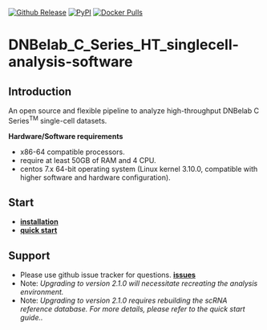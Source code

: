 [![Github Release](https://img.shields.io/github/v/release/MGI-tech-bioinformatics/DNBelab_C_Series_HT_scRNA-analysis-software)](https://github.com/MGI-tech-bioinformatics/DNBelab_C_Series_HT_scRNA-analysis-software/releases)
[![PyPI](https://img.shields.io/pypi/v/dnbc4tools)](https://pypi.org/project/DNBC4tools)
[![Docker Pulls](https://img.shields.io/docker/pulls/dnbelabc4/dnbc4tools)](https://hub.docker.com/r/dnbelabc4/dnbc4tools)

# DNBelab_C_Series_HT_singlecell-analysis-software

## Introduction

An open source and flexible pipeline to analyze high-throughput DNBelab C Series<sup>TM</sup> single-cell datasets. 

**Hardware/Software requirements** 

- x86-64 compatible processors.
- require at least 50GB of RAM and 4 CPU. 
- centos 7.x 64-bit operating system (Linux kernel 3.10.0, compatible with higher software and hardware configuration). 

## Start

- [**installation** ](./doc/installation.md)
- [**quick start** ](./doc/quickstart.md)

## Support

- Please use github issue tracker for questions. [**issues**](https://github.com/MGI-tech-bioinformatics/DNBelab_C_Series_HT_scRNA-analysis-software/issues)
- Note: *Upgrading to version 2.1.0 will necessitate recreating the analysis environment.*
- Note: *Upgrading to version 2.1.0 requires rebuilding the scRNA reference database. For more details, please refer to the quick start guide..*
